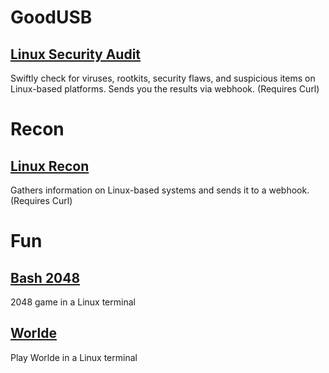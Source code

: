 # GoodUSB

## [Linux Security Audit](GoodUSB/Linux_Security_Audit.txt)

Swiftly check for viruses, rootkits, security flaws, and suspicious items on Linux-based platforms. Sends you the results via webhook. (Requires Curl)


# Recon

## [Linux Recon](Recon/Linux_Recon.txt)

Gathers information on Linux-based systems and sends it to a webhook. (Requires Curl)


# Fun

## [Bash 2048](Fun/Bash_2048.txt)

2048 game in a Linux terminal

## [Worlde](Fun/Wordle.txt)
Play Worlde in a Linux terminal
